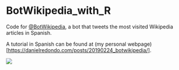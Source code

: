 # BotWikipedia_with_R
Code for [@BotWikipedia](https://twitter.com/BotWikipedia), a bot that tweets the most visited Wikipedia articles in Spanish.

A tutorial in Spanish can be found at (my personal webpage)[https://danielredondo.com/posts/20190224_botwikipedia/].

![](https://pbs.twimg.com/media/D0MZ1N0WoAAhGrZ.jpg)
